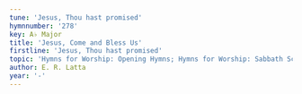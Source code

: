 ```yaml
---
tune: 'Jesus, Thou hast promised'
hymnnumber: '278'
key: A♭ Major
title: 'Jesus, Come and Bless Us'
firstline: 'Jesus, Thou hast promised'
topic: 'Hymns for Worship: Opening Hymns; Hymns for Worship: Sabbath School'
author: E. R. Latta
year: '-'
---
```

